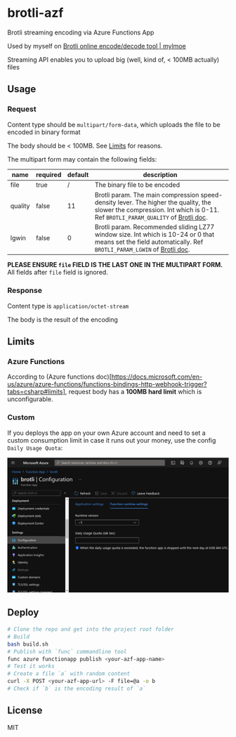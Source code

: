 # brotli-azf

Brotli streaming encoding via Azure Functions App

Used by myself on [Brotli online encode/decode tool | mylmoe](https://myl.moe/utils/brotli)

Streaming API enables you to upload big (well, kind of, < 100MB actually) files

## Usage

### Request

Content type should be `multipart/form-data`, which uploads the file to be encoded in binary format

The body should be < 100MB. See [Limits](#limits) for reasons.

The multipart form may contain the following fields:

|name|required|default|description|
|-|-|-|-|
|file|true|/|The binary file to be encoded|
|quality|false|11|Brotli param. The main compression speed-density lever. The higher the quality, the slower the compression. Int which is 0-11. Ref `BROTLI_PARAM_QUALITY` of [Brotli doc](https://brotli.org/encode.html#a9a8).|
|lgwin|false|0|Brotli param. Recommended sliding LZ77 window size. Int which is 10-24 or 0 that means set the field automatically. Ref `BROTLI_PARAM_LGWIN` of [Brotli doc](https://brotli.org/encode.html#a9a8).|

**PLEASE ENSURE `file` FIELD IS THE LAST ONE IN THE MULTIPART FORM.**
All fields after `file` field is ignored.

### Response

Content type is `application/octet-stream`

The body is the result of the encoding

## Limits

### Azure Functions

According to (Azure functions doc)[https://docs.microsoft.com/en-us/azure/azure-functions/functions-bindings-http-webhook-trigger?tabs=csharp#limits],
request body has a **100MB hard limit** which is unconfigurable.

### Custom

If you deploys the app on your own Azure account and need to set a custom consumption limit in case it runs out your money,
use the config `Daily Usage Quota`:

![Azure Functions Daily Usage Quota](docs/images/azf-daily-usage-quota.png)

## Deploy

```bash
# Clone the repo and get into the project root folder
# Build
bash build.sh
# Publish with `func` commandline tool
func azure functionapp publish <your-azf-app-name>
# Test it works
# Create a file `a` with random content
curl -X POST <your-azf-app-url> -F file=@a -o b
# Check if `b` is the encoding result of `a`
```

## License

MIT
